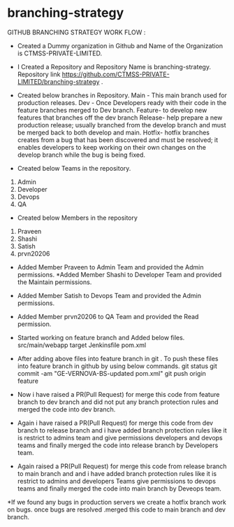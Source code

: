 # branching-strategy

                      

GITHUB BRANCHING STRATEGY WORK FLOW :
 


*  Created a Dummy organization in Github and Name of the Organization is CTMSS-PRIVATE-LIMITED.
* I Created a Repository and Repository Name is branching-strategy. Repository link 
 https://github.com/CTMSS-PRIVATE-LIMITED/branching-strategy .
* Created  below branches  in Repository.
Main - This  main branch used for production releases. 
Dev - Once Developers ready with their code in the feature branches merged to Dev branch.
Feature- to develop new features that branches off the dev branch 
Release- help prepare a new production release; usually branched from the develop branch and must be merged back to both develop and main.
Hotfix- hotfix branches creates from a bug that has been discovered and must be resolved; it enables developers to keep working on their own changes on the develop branch while the bug is being fixed.


* Created below Teams in the repository.
1) Admin
2) Developer
3) Devops
4) QA
* Created below Members in the repository
1) Praveen
2) Shashi
3) Satish
4) prvn20206

* Added Member Praveen  to Admin Team and provided the Admin permissions.
*Added Member Shashi to Developer Team and provided the Maintain permissions.
* Added Member Satish  to Devops Team and provided the Admin permissions.
* Added Member prvn20206 to QA Team and provided the Read permission.


* Started working on feature branch and Added below files.
src/main/webapp
target
Jenkinsfile
pom.xml
* After  adding above files into feature branch  in git . To push these files into feature branch in github by using below commands.
       git status
       git commit -am "GE-VERNOVA-BS-updated pom.xml"
       git push origin feature

* Now i have raised a PR(Pull Request) for merge this code from feature branch to dev branch and  did not put  any branch protection rules and merged the code into dev branch.
* Again i have  raised a PR(Pull Request) for merge this code from dev branch to release branch and  i have added branch protection rules like it is restrict to admins team and give permissions developers and devops teams and finally merged the code into release branch by Developers team.
* Again raised a PR(Pull Request) for merge this code from release branch to main branch and  and  i have added branch protection rules like it is restrict to admins and developers Teams give permissions to devops teams and finally merged the code into main branch by Deveops team.

*If we found any bugs in production servers  we create a hotfix branch work on bugs. once bugs are resolved .merged this code to main branch and dev branch.

        







